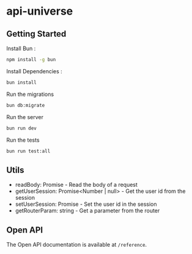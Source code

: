 # api-universe

## Getting Started

Install Bun :

```bash
npm install -g bun
```

Install Dependencies :

```bash
bun install
```

Run the migrations

```bash
bun db:migrate
```

Run the server

```bash
bun run dev
```

Run the tests

```bash
bun run test:all
```

## Utils

- readBody: Promise<string> - Read the body of a request
- getUserSession: Promise<Number | null> - Get the user id from the session
- setUserSession: Promise<void> - Set the user id in the session
- getRouterParam: string - Get a parameter from the router

## Open API

The Open API documentation is available at `/reference`.
